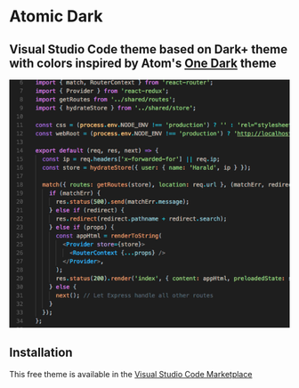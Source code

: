# Atomic Dark
## Visual Studio Code theme based on Dark+ theme with colors inspired by Atom's [One Dark](https://github.com/atom/one-dark-syntax) theme

![alt text](screenshots/screen.png "Atomic Dark Screenshot")

## Installation
This free theme is available in the [Visual Studio Code Marketplace](https://marketplace.visualstudio.com/items?itemName=kimkwanka.theme-atomic-dark)
